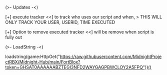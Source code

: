 (>- Updates -<)

[+] execute tracker <<] to track who uses our script and when, > THIS WILL ONLY TRACK YOUR USER, USERID, TIME EXECUTED

[+] Option to remove executed tracker <<] will be remove when script is fully out

(>- LoadString -<)

loadstring(game:HttpGet("https://raw.githubusercontent.com/MidnightProjectRBX/Midnight-Hub/main/FortBlox?token=GHSAT0AAAAAABZTEGI3NFD2WAYGAGPBWCLOY2A5FPQ"))()
